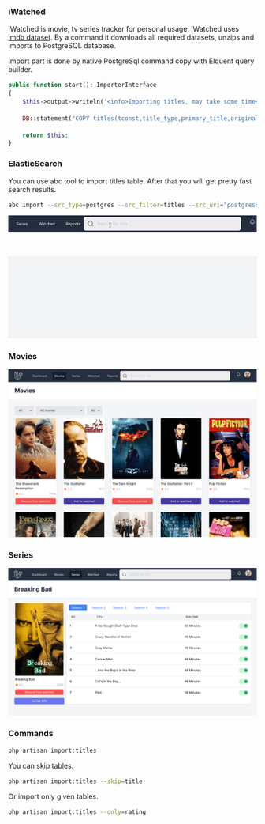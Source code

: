 ### iWatched

iWatched is movie, tv series tracker for personal usage. iWatched uses [imdb dataset](https://datasets.imdbws.com/). By a command it downloads all required datasets, unzips and imports to PostgreSQL database.

Import part is done by native PostgreSql command copy with Elquent query builder.

```php
public function start(): ImporterInterface
{
    $this->output->writeln('<info>Importing titles, may take some time</info>');

    DB::statement("COPY titles(tconst,title_type,primary_title,original_title,is_adult,start_year,end_year,runtime_minutes,genres) FROM '{$this->tsvPath}'");

    return $this;
}
```

### ElasticSearch

You can use abc tool to import titles table. After that you will get pretty fast search results.

```sh
abc import --src_type=postgres --src_filter=titles --src_uri="postgresql://postgres:<your-password>@127.0.0.1:5432>/<database-name>" "http://localhost:9200/titles"
```

![Image of Searching](./public/images/search.gif)


### Movies

![Image of Movies](./public/images/movies.png)

### Series

![Image of Series](./public/images/series.png)

### Commands

```sh
php artisan import:titles
```

You can skip tables.

```sh
php artisan import:titles --skip=title
```

Or import only given tables.

```sh
php artisan import:titles --only=rating
```
